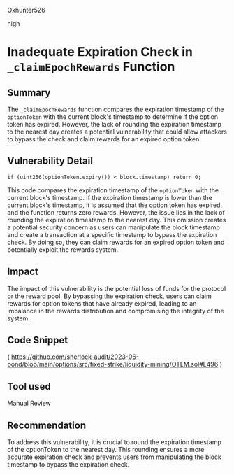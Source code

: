 Oxhunter526

high

# Inadequate Expiration Check in `_claimEpochRewards` Function

## Summary
The `_claimEpochRewards` function compares the expiration timestamp of the `optionToken` with the current block's timestamp to determine if the option token has expired. However, the lack of rounding the expiration timestamp to the nearest day creates a potential vulnerability that could allow attackers to bypass the check and claim rewards for an expired option token.
## Vulnerability Detail
```solidity
if (uint256(optionToken.expiry()) < block.timestamp) return 0;
```
This code compares the expiration timestamp of the `optionToken` with the current block's timestamp. If the expiration timestamp is lower than the current block's timestamp, it is assumed that the option token has expired, and the function returns zero rewards.
However, the issue lies in the lack of rounding the expiration timestamp to the nearest day. This omission creates a potential security concern as users can manipulate the block timestamp and create a transaction at a specific timestamp to bypass the expiration check. By doing so, they can claim rewards for an expired option token and potentially exploit the rewards system.
## Impact
The impact of this vulnerability is the potential loss of funds for the protocol or the reward pool. By bypassing the expiration check, users can claim rewards for option tokens that have already expired, leading to an imbalance in the rewards distribution and compromising the integrity of the system.
## Code Snippet
(
https://github.com/sherlock-audit/2023-06-bond/blob/main/options/src/fixed-strike/liquidity-mining/OTLM.sol#L496
)
## Tool used

Manual Review

## Recommendation
To address this vulnerability, it is crucial to round the expiration timestamp of the optionToken to the nearest day. This rounding ensures a more accurate expiration check and prevents users from manipulating the block timestamp to bypass the expiration check.

